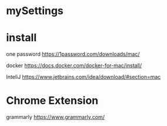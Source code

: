 # mySettings

# install

one password
https://1password.com/downloads/mac/

docker
https://docs.docker.com/docker-for-mac/install/

InteliJ
https://www.jetbrains.com/idea/download/#section=mac

# Chrome Extension

grammarly
https://www.grammarly.com/


